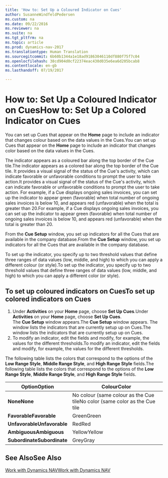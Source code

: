 ```yaml
---
title: 'How to: Set Up a Coloured Indicator on Cues'
author: SusanneWindfeldPedersen
ms.custom: na
ms.date: 09/22/2016
ms.reviewer: na
ms.suite: na
ms.tgt_pltfrm: na
ms.topic: article
ms.prod: dynamics-nav-2017
ms.translationtype: Human Translation
ms.sourcegitcommit: 6b60b1344a1e18ad91863046110df880f75f7c04
ms.openlocfilehash: 38cd904d0cf22374eac430d035e6ea6d205bcab8
ms.contentlocale: en-gb
ms.lasthandoff: 07/19/2017

---
```

    
# <a name="how-to-set-up-a-colored-indicator-on-cues"></a><span data-ttu-id="ca159-102">How to: Set Up a Coloured Indicator on Cues</span><span class="sxs-lookup"><span data-stu-id="ca159-102">How to: Set Up a Colored Indicator on Cues</span></span>
<span data-ttu-id="ca159-103">You can set up Cues that appear on the **Home** page to include an indicator that changes colour based on the data values in the Cues.</span><span class="sxs-lookup"><span data-stu-id="ca159-103">You can set up Cues that appear on the **Home** page to include an indicator that changes color based on the data values in the Cues.</span></span> 

<span data-ttu-id="ca159-104">The indicator appears as a coloured bar along the top border of the Cue tile.</span><span class="sxs-lookup"><span data-stu-id="ca159-104">The indicator appears as a colored bar along the top border of the Cue tile.</span></span> <span data-ttu-id="ca159-105">It provides a visual signal of the status of the Cue's activity, which can indicate favorable or unfavorable conditions to prompt the user to take action.</span><span class="sxs-lookup"><span data-stu-id="ca159-105">It provides a visual signal of the status of the Cue's activity, which can indicate favorable or unfavorable conditions to prompt the user to take action.</span></span> <span data-ttu-id="ca159-106">For example, if a Cue displays ongoing sales invoices, you can set up the indicator to appear green (favorable) when total number of ongoing sales invoices is below 10, and appears red (unfavorable) when the total is greater than 20.</span><span class="sxs-lookup"><span data-stu-id="ca159-106">For example, if a Cue displays ongoing sales invoices, you can set up the indicator to appear green (favorable) when total number of ongoing sales invoices is below 10, and appears red (unfavorable) when the total is greater than 20.</span></span>

<span data-ttu-id="ca159-107">From the **Cue Setup** window, you set up indicators for all the Cues that are available in the company database.</span><span class="sxs-lookup"><span data-stu-id="ca159-107">From the **Cue Setup** window, you set up indicators for all the Cues that are available in the company database.</span></span>

<span data-ttu-id="ca159-108">To set up the indicator, you specify up to two threshold values that define three ranges of data values (low, middle, and high) to which you can apply a different colour (or style).</span><span class="sxs-lookup"><span data-stu-id="ca159-108">To set up the indicator, you specify up to two threshold values that define three ranges of data values (low, middle, and high) to which you can apply a different color (or style).</span></span>

## <a name="to-set-up-colored-indicators-on-cues"></a><span data-ttu-id="ca159-109">To set up coloured indicators on Cues</span><span class="sxs-lookup"><span data-stu-id="ca159-109">To set up colored indicators on Cues</span></span>
1. <span data-ttu-id="ca159-110">Under **Activities** on your **Home** page, choose **Set Up Cues**.</span><span class="sxs-lookup"><span data-stu-id="ca159-110">Under **Activities** on your **Home** page, choose **Set Up Cues**.</span></span>  
<span data-ttu-id="ca159-111">The **Cue Setup** window appears.</span><span class="sxs-lookup"><span data-stu-id="ca159-111">The **Cue Setup** window appears.</span></span> <span data-ttu-id="ca159-112">The window lists the indicators that are currently setup up on Cues.</span><span class="sxs-lookup"><span data-stu-id="ca159-112">The window lists the indicators that are currently setup up on Cues.</span></span>
2. <span data-ttu-id="ca159-113">To modify an indicator, edit the fields and modify, for example, the values for the different thresholds.</span><span class="sxs-lookup"><span data-stu-id="ca159-113">To modify an indicator, edit the fields and modify, for example, the values for the different thresholds.</span></span>  

<span data-ttu-id="ca159-114">The following table lists the colors that correspond to the options of the **Low Range Style**, **Middle Range Style**, and **High Range Style** fields.</span><span class="sxs-lookup"><span data-stu-id="ca159-114">The following table lists the colors that correspond to the options of the **Low Range Style**, **Middle Range Style**, and **High Range Style** fields.</span></span>

|<span data-ttu-id="ca159-115">Option</span><span class="sxs-lookup"><span data-stu-id="ca159-115">Option</span></span>|<span data-ttu-id="ca159-116">Colour</span><span class="sxs-lookup"><span data-stu-id="ca159-116">Color</span></span>|
|------|-----|
|<span data-ttu-id="ca159-117">**None**</span><span class="sxs-lookup"><span data-stu-id="ca159-117">**None**</span></span>|<span data-ttu-id="ca159-118">No colour (same colour as the Cue tile</span><span class="sxs-lookup"><span data-stu-id="ca159-118">No color (same color as the Cue tile</span></span>|
|<span data-ttu-id="ca159-119">**Favorable**</span><span class="sxs-lookup"><span data-stu-id="ca159-119">**Favorable**</span></span>|<span data-ttu-id="ca159-120">Green</span><span class="sxs-lookup"><span data-stu-id="ca159-120">Green</span></span>|
|<span data-ttu-id="ca159-121">**Unfavorable**</span><span class="sxs-lookup"><span data-stu-id="ca159-121">**Unfavorable**</span></span>|<span data-ttu-id="ca159-122">Red</span><span class="sxs-lookup"><span data-stu-id="ca159-122">Red</span></span>|
|<span data-ttu-id="ca159-123">**Ambiguous**</span><span class="sxs-lookup"><span data-stu-id="ca159-123">**Ambiguous**</span></span>|<span data-ttu-id="ca159-124">Yellow</span><span class="sxs-lookup"><span data-stu-id="ca159-124">Yellow</span></span>|
|<span data-ttu-id="ca159-125">**Subordinate**</span><span class="sxs-lookup"><span data-stu-id="ca159-125">**Subordinate**</span></span>|<span data-ttu-id="ca159-126">Grey</span><span class="sxs-lookup"><span data-stu-id="ca159-126">Gray</span></span>|

## <a name="see-also"></a><span data-ttu-id="ca159-127">See Also</span><span class="sxs-lookup"><span data-stu-id="ca159-127">See Also</span></span>
[<span data-ttu-id="ca159-128">Work with Dynamics NAV</span><span class="sxs-lookup"><span data-stu-id="ca159-128">Work with Dynamics NAV</span></span>](ui-work-product.md)


